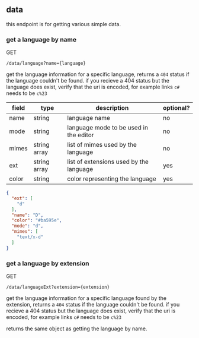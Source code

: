 ## data

this endpoint is for getting various simple data.

### get a language by name

<p class="method">GET</p> <code>/data/language?name=<span class="var">{language}</span></code>

get the language information for a specific language, returns a `404` status if the language couldn't be found. if you recieve a 404 status but the language does exist, verify that the uri is encoded, for example links `c#` needs to be `c%23`

| field | type         | description                             | optional? |
|-------|--------------|-----------------------------------------|-----------|
| name  | string       | language name                           | no        |
| mode  | string       | language mode to be used in the editor  | no        |
| mimes | string array | list of mimes used by the language      | no        |
| ext   | string array | list of extensions used by the language | yes       |
| color | string       | color representing the language         | yes       |

```json
{
  "ext": [
    "d"
  ],
  "name": "D",
  "color": "#ba595e",
  "mode": "d",
  "mimes": [
    "text/x-d"
  ]
}
```

### get a language by extension

<p class="method">GET</p> <code>/data/languageExt?extension=<span class="var">{extension}</span></code>

get the language information for a specific language found by the extension, returns a `404` status if the language couldn't be found. if you recieve a 404 status but the language does exist, verify that the uri is encoded, for example links `c#` needs to be `c%23`

returns the same object as getting the language by name.

[comment]: <> (TODO: how to get all possible language values? and should they use the name, mode or mime?)
